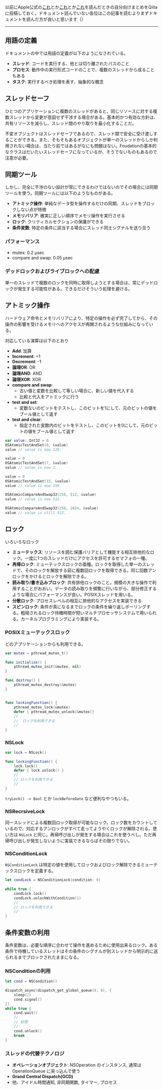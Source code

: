 以前にApple公式の[これ](https://developer.apple.com/library/mac/documentation/Cocoa/Conceptual/Multithreading/ThreadSafety/ThreadSafety.html)とか[これ](https://developer.apple.com/jp/documentation/Multithreading.pdf)とか[これ](https://developer.apple.com/jp/documentation/ConcurrencyProgrammingGuide.pdf)を読んだときの自分向けまとめをQiitaに投稿しておく。ドキュメント読んでいない各位はこの記事を読むよりまずドキュメントを読んだ方が良いと思います（）

-----

## 用語の定義

ドキュメントの中では用語の定義が以下のようになされている。

* **スレッド**: コードを実行する、他とは切り離されたパスのこと
* **プロセス**: 動作中の実行形式コードのことで、複数のスレッドから成ることもある
* **タスク**: 実行するべき処理を表す、抽象的な概念

## スレッドセーフ

ひとつのアプリケーションに複数のスレッドがあると、同じリソースに対する複数スレッドから変更が意図せず干渉する場合がある。基本的かつ有効な方針は、共有リソースを減らし、スレッド間のやり取りを最小化することだ。

不変オブジェクトはスレッドセーフであるので、スレッド間で安全に受け渡しすることができる。また、そもそもあるオブジェクトが単一のスレッドからしか利用されない場合は、当たり前ではあるがなにも問題はない。Foudationの基本的なクラスはだいたいスレッドセーフになっているが、そうでないものもあるので注意が必要。

## 同期ツール

しかし、完全に干渉のない設計が常にできるわけではないのでその場合には同期ツールを使う。同期ツールには以下のようなものがある。

* **アトミック操作**: 単純なデータ型を操作するだけの同期、スレッドをブロックしない点が特徴
* **メモリバリア**: 確実に正しい順序でメモリ操作を実行させる
* **ロック**: クリティカルセクションの保護ができる
* **条件変数**: 特定の条件に該当する場合にスレッド同士シグナルを送り合う

### パフォーマンス

* mutex: 0.2 μsec
* compare and swap: 0.05 μsec

### デッドロックおよびライブロックへの配慮

単一のスレッドで複数のロックを同時に取得しようとする場合は、常にデッドロックが発生する可能性がある。できるだけそういう処理を避ける。

## アトミック操作

ハードウェア命令とメモリバリアにより、特定の操作を必ず完了してから、その操作の影響を受けるメモリへのアクセスが再開されるような仕組みになっている。

対応している演算は以下のとおり

* **Add**: 加算
* **Increment**: +1
* **Decrement**: -1
* **論理OR**: OR
* **論理AND**: AND
* **論理XOR**: XOR
* **compare and swap**: 
  * 古い値と変数を比較して等しい場合に、新しい値を代入する
  * 比較と代入をアトミックに行う
* **test and set**: 
  * 変数ないのビットをテストし、このビットを1にして、元のビットの値をブール値として返す
* **test and clear**:
  * 指定された変数内のビットをテストし、このビットを0にして、元のビットの値をブール値として返す

 
```swift
var value: Int32 = 0
OSAtomicTestAndSet(0, &value)
value // value is now 128.
 
value = 0
OSAtomicTestAndSet(7, &value)
value // value is now 1.
 
value = 0
OSAtomicTestAndSet(15, &value)
value // value is now 256.
 
OSAtomicCompareAndSwap32(256, 512, &value)
value // value is now 512.
 
OSAtomicCompareAndSwap32(256, 1024, &value)
value // value is still 512.
```


## ロック

いろいろなロック

* **ミューテックス**: リソースを囲む保護バリアとして機能する相互排他的なロック。一度に1つのスレッドだけにアクセスを許可するセマフォの一種。
* **再帰ロック**: ミューテックスロックの亜種。ロックを取得した単一のスレッドで、そのロックを解放する前に複数回ロックを取得できる。同じ回数アンロックをかけるとロックを解除できる。
* **読み取り/書き込みブロック**: 共有排他ロックのこと。規模の大きな操作で利用することがおおい。データの読み取りを頻繁に行いながら、部分修正するような場合にパフォーマンスが良い。POSIXスレッドを用いる。
* **分散ロック**: プロセスレベルの相互に排他的なアクセスを実装できる
* **スピンロック**: 条件が真になるまでロックの条件を繰り返しポーリングする。粗相されるロック待機時間が短いマルチプロセッサシステムで用いられる。カーネルプログラミングにより実装する。

### POSIXミューテックスロック

どのアプリケーションからも利用できる。
 
```swift
var mutex = pthread_mutex_t()
 
func initialize() {
    pthread_mutex_init(&mutex, nil)
}
 
func destroy() {
    pthread_mutex_destroy(&mutex)
}
 
 
func lockingFunction() {
    pthread_mutex_lock(&mutex)
    defer { pthread_mutex_unlock(&mutex)}
    //
    //  ロックを利用できる
    //
}
```

### NSLock

```swift
var lock = NSLock()
 
func lockingFunction() {
    lock.lock()
    defer { lock.unlock() }
    // 
    // ロックを利用できる
    //
}
```

`tryLock() -> Bool` とか `lockBeforeDate` など便利なやつもいる。

### NSRecrsiveLock

同一スレッドによる複数回ロック取得が可能なロック。ロック数をカウントしているので、対応するアンロックがすべて走ってようやくロックが解除される。使い方は `NSLock` と同じ。再帰呼び出しが発生する場合はこれを使うべし。ただ再帰呼び出しが発生しないように実装できるならばその限りでない。

### NSConditionLock

`NSConditionLock` は特定の値を使用してロックおよびロック解除できるミューテックスロックを定義する。

 
```swift
let condLock = NSConditionLock(condition: 0)
 
while true {
    condLock.lock()
    condLock.unlockWithCondition(1)
    //
    // ロックを利用できる
    //
}
```

## 条件変数の利用

条件変数は、必要な順序に合わせて操作を進めるために使用出来るロック。ある条件で待機しているスレッドはその条件のシグナルが別スレッドから明示的に送られるまでブロックされたままになる。

### NSConditionの利用

```swift
let cond = NSCondition()
 
dispatch_async(dispatch_get_global_queue(0, 0), {
    sleep(2)
    cond.signal()
})
while true {
    cond.wait()
    //
    // 処理
    //
    cond.unlock()
    break
}
```
 
### スレッドの代替テクノロジ

* **オペレーションオブジェクト**: NSOperation のインスタンス, 通常は OperationQueue に突っ込んで使う
* **Grand Central Dispatch(GCD)**
* 他、アイドル時間通知, 非同期関数, タイマー, プロセス


